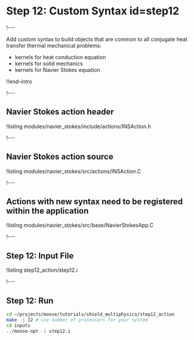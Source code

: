 # Step 12: Custom Syntax id=step12

!---

Add custom syntax to build objects that are common to all conjugate heat transfer thermal mechanical problems:

- kernels for heat conduction equation
- kernels for solid mechanics
- kernels for Navier Stokes equation

!!end-intro

!---

## Navier Stokes action header

!listing modules/navier_stokes/include/actions/INSAction.h

!---

## Navier Stokes action source

!listing modules/navier_stokes/src/actions/INSAction.C

!---

## Actions with new syntax need to be registered within the application

!listing modules/navier_stokes/src/base/NavierStokesApp.C

!---

## Step 12: Input File

!listing step12_action/step12.i

!---

## Step 12: Run

```bash
cd ~/projects/moose/tutorials/shield_multiphysics/step12_action
make -j 12 # use number of processors for your system
cd inputs
../moose-opt -i step12.i
```

